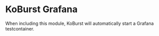 # KoBurst Grafana

When including this module, KoBurst will automatically start a Grafana testcontainer. 
